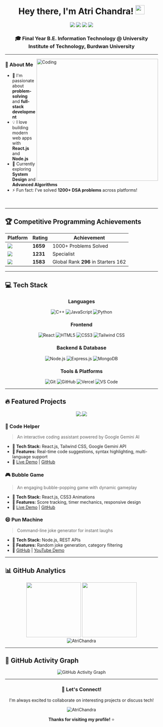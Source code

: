 <div align="center">
  
# Hey there, I'm Atri Chandra! <img src="https://media.giphy.com/media/hvRJCLFzcasrR4ia7z/giphy.gif" width="30px"/>

<a href="https://linkedin.com/in/atri-chandra"><img src="https://img.shields.io/badge/LinkedIn-0077B5?style=for-the-badge&logo=linkedin&logoColor=white" /></a>
<a href="mailto:atrichandra14@gmail.com"><img src="https://img.shields.io/badge/Gmail-D14836?style=for-the-badge&logo=gmail&logoColor=white" /></a>
<a href="https://x.com/atri_chandra"><img src="https://img.shields.io/badge/X-000000?style=for-the-badge&logo=x&logoColor=white" /></a>
<a href="https://leetcode.com/AtriChandra/"><img src="https://img.shields.io/badge/LeetCode-FFA116?style=for-the-badge&logo=LeetCode&logoColor=black" /></a>

### 🎓 Final Year B.E. Information Technology @ University Institute of Technology, Burdwan University

</div>

---

<img align="right" alt="Coding" width="400" src="https://user-images.githubusercontent.com/74038190/229223263-cf2e4b07-2615-4f87-9c38-e37600f8381a.gif">

### 🚀 About Me

- 🔭 I'm passionate about **problem-solving** and **full-stack development**
- 💡 I love building modern web apps with **React.js** and **Node.js**
- 🌱 Currently exploring **System Design** and **Advanced Algorithms**
- ⚡ Fun fact: I've solved **1200+ DSA problems** across platforms!

<br clear="right"/>

---

## 🏆 Competitive Programming Achievements

<div align="center">
  
| Platform | Rating | Achievement |
|----------|--------|-------------|
| <img src="https://img.shields.io/badge/LeetCode-FFA116?style=flat&logo=LeetCode&logoColor=black" /> | **1659** | 1000+ Problems Solved |
| <img src="https://img.shields.io/badge/Codeforces-445f9d?style=flat&logo=Codeforces&logoColor=white" /> | **1231** | Specialist |
| <img src="https://img.shields.io/badge/CodeChef-5B4638?style=flat&logo=CodeChef&logoColor=white" /> | **1583** | Global Rank **296** in Starters 162 |

</div>

---

## 💻 Tech Stack

<div align="center">

### Languages
![C++](https://img.shields.io/badge/C%2B%2B-00599C?style=for-the-badge&logo=c%2B%2B&logoColor=white)
![JavaScript](https://img.shields.io/badge/JavaScript-F7DF1E?style=for-the-badge&logo=javascript&logoColor=black)
![Python](https://img.shields.io/badge/Python-3776AB?style=for-the-badge&logo=python&logoColor=white)

### Frontend
![React](https://img.shields.io/badge/React-20232A?style=for-the-badge&logo=react&logoColor=61DAFB)
![HTML5](https://img.shields.io/badge/HTML5-E34F26?style=for-the-badge&logo=html5&logoColor=white)
![CSS3](https://img.shields.io/badge/CSS3-1572B6?style=for-the-badge&logo=css3&logoColor=white)
![Tailwind CSS](https://img.shields.io/badge/Tailwind_CSS-38B2AC?style=for-the-badge&logo=tailwind-css&logoColor=white)

### Backend & Database
![Node.js](https://img.shields.io/badge/Node.js-43853D?style=for-the-badge&logo=node.js&logoColor=white)
![Express.js](https://img.shields.io/badge/Express.js-404D59?style=for-the-badge)
![MongoDB](https://img.shields.io/badge/MongoDB-4EA94B?style=for-the-badge&logo=mongodb&logoColor=white)

### Tools & Platforms
![Git](https://img.shields.io/badge/Git-F05032?style=for-the-badge&logo=git&logoColor=white)
![GitHub](https://img.shields.io/badge/GitHub-100000?style=for-the-badge&logo=github&logoColor=white)
![Vercel](https://img.shields.io/badge/Vercel-000000?style=for-the-badge&logo=vercel&logoColor=white)
![VS Code](https://img.shields.io/badge/VS_Code-0078D4?style=for-the-badge&logo=visual%20studio%20code&logoColor=white)

</div>

---

## 🔥 Featured Projects

<div align="center">
  
<a href="https://code-helper-atri.vercel.app/">
  <img align="center" src="https://github-readme-stats.vercel.app/api/pin/?username=AtriChandra&repo=Code-Helper&theme=tokyonight" />
</a>
<a href="https://bubble-game-atri.vercel.app/">
  <img align="center" src="https://github-readme-stats.vercel.app/api/pin/?username=AtriChandra&repo=Bubble-Game&theme=tokyonight" />
</a>

</div>

### 🎯 Code Helper
> An interactive coding assistant powered by Google Gemini AI
- 🔹 **Tech Stack:** React.js, Tailwind CSS, Google Gemini API
- 🔹 **Features:** Real-time code suggestions, syntax highlighting, multi-language support
- 🔹 [Live Demo](https://code-helper-atri.vercel.app/) | [GitHub](https://github.com/AtriChandra/Code-Helper)

### 🎮 Bubble Game
> An engaging bubble-popping game with dynamic gameplay
- 🔹 **Tech Stack:** React.js, CSS3 Animations
- 🔹 **Features:** Score tracking, timer mechanics, responsive design
- 🔹 [Live Demo](https://bubble-game-atri.vercel.app/) | [GitHub](https://github.com/AtriChandra/Bubble-Game)

### 😄 Pun Machine
> Command-line joke generator for instant laughs
- 🔹 **Tech Stack:** Node.js, REST APIs
- 🔹 **Features:** Random joke generation, category filtering
- 🔹 [GitHub](https://github.com/AtriChandra/Random_Joke_Generator) | [YouTube Demo](https://www.youtube.com/watch?v=Ps2MpCitI5E)

---

## 📊 GitHub Analytics

<div align="center">
  <img height="180em" src="https://github-readme-stats.vercel.app/api?username=AtriChandra&show_icons=true&theme=tokyonight&include_all_commits=true&count_private=true"/>
  <img height="180em" src="https://github-readme-stats.vercel.app/api/top-langs/?username=AtriChandra&layout=compact&langs_count=8&theme=tokyonight"/>
</div>

<div align="center">
  <img src="https://github-readme-streak-stats.herokuapp.com/?user=AtriChandra&theme=tokyonight" alt="AtriChandra" />
</div>

---

## 🌟 GitHub Activity Graph

<div align="center">
  <img src="https://github-readme-activity-graph.vercel.app/graph?username=AtriChandra&theme=tokyo-night" alt="GitHub Activity Graph" />
</div>

---

<div align="center">
  
### 🤝 Let's Connect!

I'm always excited to collaborate on interesting projects or discuss tech!

<img src="https://komarev.com/ghpvc/?username=AtriChandra&label=Profile%20views&color=0e75b6&style=flat" alt="AtriChandra" />

**Thanks for visiting my profile!** ⭐

</div>
